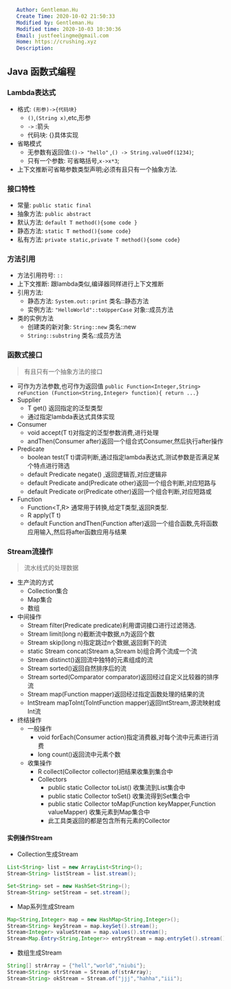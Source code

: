 ```yaml
   Author: Gentleman.Hu
   Create Time: 2020-10-02 21:50:33
   Modified by: Gentleman.Hu
   Modified time: 2020-10-03 10:30:36
   Email: justfeelingme@gmail.com
   Home: https://crushing.xyz
   Description:
 ```

## Java 函数式编程

### Lambda表达式

- 格式: `(形参)->{代码块}`
  - `()`,`(String x)`,etc,形参
  - `->` :箭头
  - 代码块: {}具体实现
- 省略模式
  - 无参数有返回值:`()-> "hello"` ,`() -> String.valueOf(1234)`;
  - 只有一个参数: 可省略括号,`x->x*3`;
- 上下文推断可省略参数类型声明;必须有且只有一个抽象方法.
  
### 接口特性

- 常量: `public static final`
- 抽象方法: `public abstract`
- 默认方法: `default T method(){some code }`
- 静态方法: `static T method(){some code}`
- 私有方法: `private static,private T method(){some code}`

### 方法引用

- 方法引用符号: `::`
- 上下文推断: 跟lambda类似,编译器同样进行上下文推断
- 引用方法: 
  - 静态方法: `System.out::print` 类名::静态方法
  - 实例方法: `"HelloWorld"::toUpperCase`  对象::成员方法
- 类的实例方法
  - 创建类的新对象: `String::new` 类名::new
  - `String::substring` 类名::成员方法

### 函数式接口

> 有且只有一个抽象方法的接口

- 可作为方法参数,也可作为返回值
  `public Function<Integer,String> reFunction (Function<String,Integer> function){ return ...}`
- Supplier
  - T get() 返回指定的泛型类型
  - 通过指定lambda表达式具体实现
- Consumer
  - void accept(T t)对指定的泛型参数消费,进行处理
  - andThen(Consumer after)返回一个组合式Consumer,然后执行after操作
- Predicate
  - boolean test(T t)谓词判断,通过指定lambda表达式,测试参数是否满足某个特点进行筛选
  - default Predicate<T> negate() ,返回逻辑否,对应逻辑非
  - default Predicate<T> and(Predicate other)返回一个组合判断,对应短路与
  - default Predicate<T> or(Predicate other)返回一个组合判断,对应短路或
- Function
  - Function<T,R> 通常用于转换,给定T类型,返回R类型.
  - R apply(T t)
  - default <V> Function andThen(Function after)返回一个组合函数,先将函数应用输入,然后将after函数应用与结果

### Stream流操作

> 流水线式的处理数据

- 生产流的方式
  - Collection集合
  - Map集合
  - 数组
- 中间操作
  - Stream<T> filter(Predicate predicate)利用谓词接口进行过滤筛选.
  - Stream<T> limit(long n)截断流中数据,n为返回个数
  - Stream<T> skip(long n)指定跳过n个数据,返回剩下的流
  - static <T> Stream<T> concat(Stream a,Stream b)组合两个流成一个流
  - Stream<T> distinct()返回流中独特的元素组成的流
  - Stream<T> sorted()返回自然排序后的流
  - Stream<T> sorted(Comparator comparator)返回经过自定义比较器的排序流
  - <R> Stream<R> map(Function mapper)返回经过指定函数处理的结果的流
  - IntStream mapToInt(ToIntFunction mapper)返回IntStream,源流映射成Int流
- 终结操作
  - 一般操作
    - void forEach(Consumer action)指定消费器,对每个流中元素进行消费
    - long count()返回流中元素个数
  - 收集操作
    - R collect(Collector collector)把结果收集到集合中
    - Collectors
      - public static <T> Collector toList() 收集流到List集合中
      - public static <T> Collector toSet() 收集流得到Set集合中
      - public static Collector toMap(Function keyMapper,Function valueMapper) 收集元素到Map集合中
      - 此工具类返回的都是包含所有元素的Collector

#### 实例操作Stream

- Collection生成Stream

```java
List<String> list = new ArrayList<String>();
Stream<String> listStream = list.stream();

Set<String> set = new HashSet<String>();
Stream<String> setStream = set.stream();
```

- Map系列生成Stream
  
```java
Map<String,Integer> map = new HashMap<String,Integer>();
Stream<String> keyStream = map.keySet().stream();
Stream<Integer> valueStream = map.values().stream();
Stream<Map.Entry<String,Integer>> entryStream = map.entrySet().stream();
```

- 数组生成Stream

```java
String[] strArray = {"hell","world","niubi"};
Stream<String> strStream = Stream.of(strArray);
Stream<String> okStream = Stream.of("jjj","hahha","iii");
```

